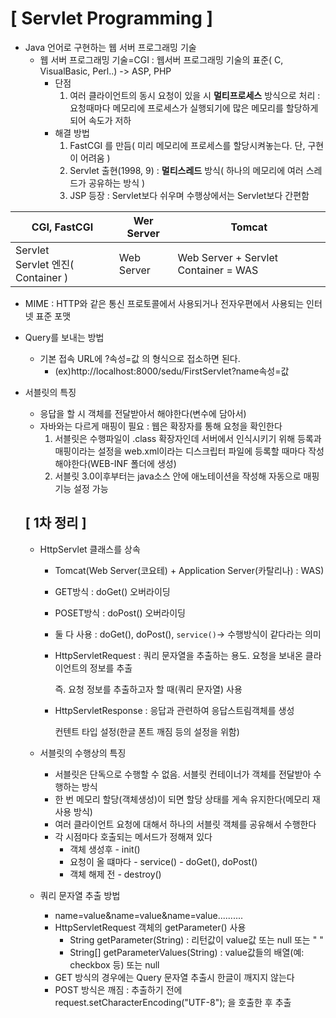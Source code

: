 # [ Servlet Programming ]

- Java 언어로 구현하는 웹 서버 프로그래밍 기술
  - 웹 서버 프로그래밍 기술=CGI : 웹서버 프로그래밍 기술의 표준( C, VisualBasic, Perl..) -> ASP, PHP
    - 단점
      1. 여러 클라이언트의  동시 요청이 있을 시 **멀티프로세스** 방식으로 처리 : 요청때마다 메모리에 프로세스가 실행되기에 많은 메모리를 할당하게 되어 속도가 저하
    - 해결 방법
      1. FastCGI 를 만듬( 미리 메모리에 프로세스를 할당시켜놓는다. 단, 구현이 어려움 )
      2. Servlet 출현(1998, 9) : **멀티스레드** 방식( 하나의 메모리에 여러 스레드가 공유하는 방식 )
      3. JSP 등장 : Servlet보다 쉬우며 수행상에서는 Servlet보다 간편함

| CGI, FastCGI                           | Wer Server | Tomcat                               |
| -------------------------------------- | ---------- | ------------------------------------ |
| Servlet<br />Servlet 엔진( Container ) | Web Server | Web Server + Servlet Container = WAS |

- MIME : HTTP와 같은 통신 프로토콜에서 사용되거나 전자우편에서 사용되는 인터넷 표준 포맷

- Query를 보내는 방법
  - 기본 접속 URL에 ?속성=값 의 형식으로 접소하면 된다.
    - (ex)http://localhost:8000/sedu/FirstServlet?name속성=값
  
- 서블릿의 특징
  
  - 응답을 할 시 객체를 전달받아서 해야한다(변수에 담아서)
  - 자바와는 다르게 매핑이 필요 : 웹은 확장자를 통해 요청을 확인한다
    1. 서블릿은 수행파일이 .class 확장자인데 서버에서 인식시키기 위해 등록과 매핑이라는 설정을 web.xml이라는 디스크립터 파일에 등록할 때마다 작성해야한다(WEB-INF 폴더에 생성)
    2. 서블릿 3.0이후부터는 java소스 안에 애노테이션을 작성해 자동으로 매핑기능 설정 가능
  
  ## [ 1차 정리 ]
  
  - HttpServlet 클래스를 상속
  
    - Tomcat(Web Server(코요테) + Application Server(카탈리나) : WAS)
  
    - GET방식 : doGet() 오버라이딩
  
    - POSET방식 : doPost() 오버라이딩
  
    - 둘 다 사용 : doGet(), doPost(), `service()`-> 수행방식이 같다라는 의미
  
    - HttpServletRequest : 쿼리 문자열을 추출하는 용도. 요청을 보내온 클라이언트의 정보를 추출
  
      즉. 요청 정보를 추출하고자 할 때(쿼리 문자열) 사용
  
    - HttpServletResponse : 응답과 관련하여 응답스트림객체를 생성
  
       컨텐트 타입 설정(한글 폰트 깨짐 등의 설정을 위함)
  
  - 서블릿의 수행상의 특징
  
    - 서블릿은 단독으로 수행할 수 없음. 서블릿 컨테이너가 객체를 전달받아 수행하는 방식
    - 한 번 메모리 할당(객체생성)이 되면 할당 상태를 게속 유지한다(메모리 재사용 방식)
    - 여러 클라이언트 요청에 대해서 하나의 서블릿 객체를 공유해서 수행한다
    - 각 시점마다 호출되는 메서드가 정해져 있다
      - 객체 생성후 - init()
      - 요청이 올 떄마다 - service() - doGet(), doPost()
      - 객체 해제 전 - destroy()
  
  - 쿼리 문자열 추출 방법
  
    - name=value&name=value&name=value..........
    - HttpServletRequest 객체의 getParameter() 사용
      - String getParameter(String) : 리턴값이 value값 또는 null 또는 " "
      - String[] getParameterValues(String) : value값들의 배열(예: checkbox 등) 또는 null
    - GET 방식의 경우에는 Query 문자열 추출시 한글이 깨지지 않는다
    - POST 방식은 깨짐 : 추출하기 전에 request.setCharacterEncoding("UTF-8"); 을 호출한 후 추출

